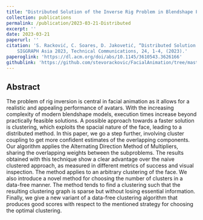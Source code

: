 ```yaml
---
title: "Distributed Solution of the Inverse Rig Problem in Blendshape Facial Animation"
collection: publications
permalink: /publication/2023-03-21-Distributed
excerpt: ''
date: 2023-03-21
paperurl: ''
citation: 'S. Racković, C. Soares, D. Jakovetić, “Distributed Solution of the Inverse Rig Problem in Blendshape Facial Animation,”
	SIGGRAPH Asia 2023, Technical Communications, 24, 1-4, (2023).'
paperoglink: 'https://dl.acm.org/doi/abs/10.1145/3610543.3626166'
githublink: 'https://github.com/stevorackovic/FacialAnimation/tree/master/Scripts/DistributedSolution/ADMM'
---
```


Abstract 
--------

The problem of rig inversion is central in facial animation as it allows for a realistic and appealing performance of avatars. With the increasing complexity of modern blendshape models, execution times increase beyond practically feasible solutions. A possible approach towards a faster solution is clustering, which exploits the spacial nature of the face, leading to a distributed method. In this paper, we go a step further, involving cluster coupling to get more confident estimates of the overlapping components. Our algorithm applies the Alternating Direction Method of Multipliers, sharing the overlapping weights between the subproblems. The results obtained with this technique show a clear advantage over the naive clustered approach, as measured in different metrics of success and visual inspection. The method applies to an arbitrary clustering of the face. We also introduce a novel method for choosing the number of clusters in a data-free manner. The method tends to find a clustering such that the resulting clustering graph is sparse but without losing essential information. Finally, we give a new variant of a data-free clustering algorithm that produces good scores with respect to the mentioned strategy for choosing the optimal clustering.



